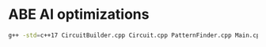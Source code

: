 # ABE AI optimizations

```sh
g++ -std=c++17 CircuitBuilder.cpp Circuit.cpp PatternFinder.cpp Main.cpp -o main && ./main && rm main
```

